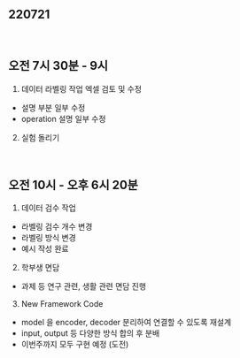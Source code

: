 ## 220721

<br>

## 오전 7시 30분 - 9시

1. 데이터 라벨링 작업 엑셀 검토 및 수정
- 설명 부분 일부 수정
- operation 설명 일부 수정

2. 실험 돌리기

<br>

## 오전 10시 - 오후 6시 20분

1. 데이터 검수 작업
- 라벨링 검수 개수 변경
- 라벨링 방식 변경
- 예시 작성 완료

2. 학부생 면담
- 과제 등 연구 관련, 생활 관련 면담 진행

3. New Framework Code
- model 을 encoder, decoder 분리하여 연결할 수 있도록 재설계
- input, output 등 다양한 방식 합의 후 분배
- 이번주까지 모두 구현 예정 (도전)